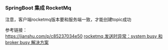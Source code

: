 ### SpringBoot 集成 RocketMq


注意，客户端rocketmq版本要和服务端一致，才能创建topic成功   


参考链接：  
https://jianshu.com/p/c85237034e50
[rocketmq 发送时异常：system busy 和 broker busy 解决方案](https://www.cnblogs.com/enenen/p/10138511.html)